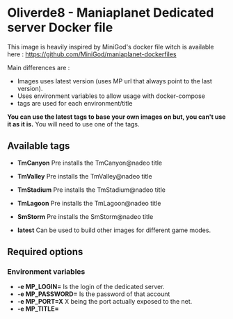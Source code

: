 # Oliverde8 - Maniaplanet Dedicated server Docker file

This image is heavily inspired by MiniGod's docker file witch is available here : https://github.com/MiniGod/maniaplanet-dockerfiles

Main differences are : 
* Images uses latest version (uses MP url that always point to the last version). 
* Uses environment variables to allow usage with docker-compose
* tags are used for each environment/title

**You can use the latest tags to base your own images on but, you can't use it as it is.** 
You will need to use one of the tags.

## Available tags

* **TmCanyon** Pre installs the TmCanyon@nadeo title
* **TmValley** Pre installs the TmValley@nadeo title
* **TmStadium** Pre installs the TmStadium@nadeo title
* **TmLagoon** Pre installs the TmLagoon@nadeo title
* **SmStorm** Pre installs the SmStorm@nadeo title

* **latest** Can be used to build other images for different game modes.

## Required options 

### Environment variables
* **-e MP_LOGIN=<login>** Is the login of the dedicated server. 
* **-e MP_PASSWORD=<password>** Is the password of that account
* **-e MP_PORT=X** X being the port actually exposed to the net. 
* **-e MP_TITLE=<title>** The MP title to run (since MP4 the dedicated comes without any title installed)
* **-e MP_GAME_SETTINGS=<gamesettings>** The match settigns file to load (Exemple : MatchSettings/TMCanyonA.txt)
* **-e MP_CONFIG=<config>** The config file to load. By default the docker has one.

### Ports
Export the ports from the container on the host.
 * **-p 2355:2350 -p 2355:2350/udp**

### Volumes

This will allow you to add  change settings, add maps and see the logs. 

* **-v ./mp-data/Maps:/var/maniaplanet/UserData/Maps**
* **-v ./mp-data/Config:/var/maniaplanet/UserData/Config**
* **-v ./mp-data/Scripts:/var/maniaplanet/UserData/Scripts**
* **-v ./mp-data/Logs:/var/maniaplanet/Logs**

## Example 

### Using docker run

```bash
    docker run \
        -e MP_PORT=2350 \
        -e MP_LOGIN=my_server1 \
        -e MP_PASSWORD=my_server1_password \
        -e MP_TITLE=TmCanyon@nadeo \
        -e MP_GAME_SETTINGS=MatchSettings/TMCanyonA.txt \
        -e MP_CONFIG=default.config.xml \
        -p 2350:2350 -p 2350:2350/udp \
        -v ./mp-data/Maps:/var/maniaplanet/UserData/Maps \
        oliverde8/mp-dedicated:TmCanyon
```

### Using docker compose

```yaml
dedicated:
    build: oliverde8/mp-dedicated:TmCanyon
    environment:
        MP_LOGIN: my_server1
        MP_PASSWORD: my_server1_password
        MP_PORT: 2350
        MP_TITLE: TmCanyon@nadeo
        MP_GAME_SETTINGS: MatchSettings/TMCanyonA.txt@nadeo
        MP_CONFIG: default.config.xml
	ports:
	    - "2350:2350"
	    - "2350:2350/udp"
    volumes:
        - ./docker/data/UserData/Maps:/var/maniaplanet/UserData/Maps
        - ./docker/data/UserData/Config:/var/maniaplanet/UserData/Config
        - ./docker/data/UserData/Scripts:/var/maniaplanet/UserData/Scripts
```

## Using with server controller. 

You can use this image with a server controller, for it to work you need to allow remote access to the xmlrpc of the dedicated server.

Copty the this file [](./default.config.yml) into `./mp-data/Config` and restart the docker. 
